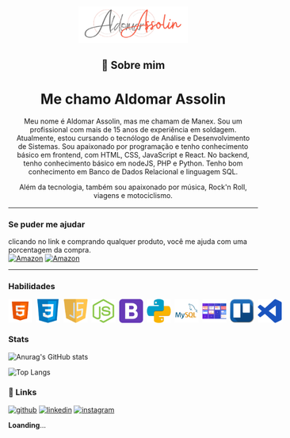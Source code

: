 

<div align="center">
    <img src="assets/images/Assolin.png" width="220"/>
</div>

<div align="center" style="margin:1rem">

## 🚀 Sobre mim
# Me chamo Aldomar Assolin
Meu nome é Aldomar Assolin, mas me chamam de Manex. Sou um profissional com mais de 15 anos de experiência em soldagem. Atualmente, estou cursando o tecnólogo de Análise e Desenvolvimento de Sistemas. Sou apaixonado por programação e tenho conhecimento básico em frontend, com HTML, CSS, JavaScript e React. No backend, tenho conhecimento básico em nodeJS, PHP e Python. Tenho bom conhecimento em Banco de Dados Relacional e linguagem SQL.

Além da tecnologia, também sou apaixonado por música, Rock'n Roll, viagens e motociclismo.

</div>
<hr>

### Se puder me ajudar
clicando no link e comprando qualquer produto, você me ajuda com uma porcentagem da compra.<br>
[![Amazon](https://img.shields.io/badge/livros-Amazon-000?style=for-the-badge&logo=amazon&logoColor=white)](https://www.amazon.com.br/b?_encoding=UTF8&tag=manex00-20&linkCode=ur2&linkId=f97a307ff07606983231a0c5ef33f400&camp=1789&creative=9325&node=7842641011)
[![Amazon](https://img.shields.io/badge/componentes-Amazon-000?style=for-the-badge&logo=amazon&logoColor=white)](https://www.amazon.com.br/b?_encoding=UTF8&tag=manex00-20&linkCode=ur2&linkId=77817ac39408b8d25070d4e701f34495&camp=1789&creative=9325&node=16364750011)

<hr>

### Habilidades

 <div style="width:100%;display:flex">

<img src="assets/images/html5.png" width="48" style="margin-right:.5rem"/> 
<img src="assets/images/css3.png" width="48" style="margin-right:.5rem"/> 
<img src="assets/images/javascript.png" width="48" style="margin-right:.5rem"/> 
<img src="assets/images/node.png" width="48" style="margin-right:.5rem"/>
<img src="assets/images/bootstrap.png" width="48" style="margin-right:.5rem"/> 
<img src="assets/images/python.png" width="48" style="margin-right:.5rem"/> 
<img src="assets/images/MySQL.png" width="48" style="margin-right:.5rem"/> 
<img src="assets/images/metodologoias_ageis.png" width="48" style="margin-right:.5rem"/>  
<img src="assets/images/trello.png" width="48" style="margin-right:.5rem"/> 
<img src="assets/images/visual_studio_code.png" width="48" style="margin-right:.5rem"/>


</div>

<!--<div align="center" style="width:50%; height:100%"> -->

  <h3>Stats</h3>

 ![Anurag's GitHub stats](https://github-readme-stats.vercel.app/api?username=AldomarAssolin&show_icons=true&theme=tokyonight)

  ![Top Langs](https://github-readme-stats.vercel.app/api/top-langs/?username=AldomarAssolin&layout=compact&hide_progress=true&theme=tokyonight)

### 🔗 Links

[![github](https://img.shields.io/badge/github-000?style=for-the-badge&logo=github&logoColor=white)](https://github.com/AldomarAssolin)
[![linkedin](https://img.shields.io/badge/linkedin-0A66C2?style=for-the-badge&logo=linkedin&logoColor=white)](https://www.linkedin.com/in/aldomarassolin)
[![instagram](https://img.shields.io/badge/instagram-B7106B?style=for-the-badge&logo=instagram&logoColor=pink)](https://www.instagram.com/aldomarassolin/)



**Loanding**...

